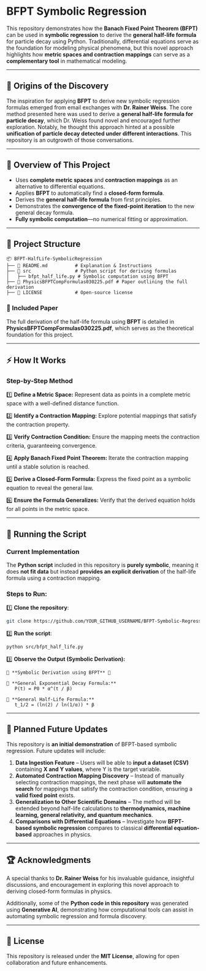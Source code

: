 # **BFPT Symbolic Regression**

This repository demonstrates how the **Banach Fixed Point Theorem (BFPT)** can be used in **symbolic regression** to derive the **general half-life formula** for particle decay using Python. Traditionally, differential equations serve as the foundation for modeling physical phenomena, but this novel approach highlights how **metric spaces and contraction mappings** can serve as a **complementary tool** in mathematical modeling.

---

## 🔹 **Origins of the Discovery**
The inspiration for applying **BFPT** to derive new symbolic regression formulas emerged from email exchanges with **Dr. Rainer Weiss**. The core method presented here was used to derive a **general half-life formula for particle decay**, which Dr. Weiss found novel and encouraged further exploration. Notably, he thought this approach hinted at a possible **unification of particle decay detected under different interactions**. This repository is an outgrowth of those conversations.

---

## 🔹 **Overview of This Project**
- Uses **complete metric spaces** and **contraction mappings** as an alternative to differential equations.
- Applies **BFPT** to automatically find a **closed-form formula**.
- Derives the **general half-life formula** from first principles.
- Demonstrates the **convergence of the fixed-point iteration** to the new general decay formula.
- **Fully symbolic computation**—no numerical fitting or approximation.

---

## 📂 **Project Structure**
```
📦 BFPT-HalfLife-SymbolicRegression
├── 📄 README.md          # Explanation & Instructions
├── 📂 src                # Python script for deriving formulas
│   ├── bfpt_half_life.py # Symbolic computation using BFPT
├── 📄 PhysicsBFPTCompFormulas030225.pdf # Paper outlining the full derivation
├── 📄 LICENSE            # Open-source license
```
### **📜 Included Paper**
The full derivation of the half-life formula using **BFPT** is detailed in **PhysicsBFPTCompFormulas030225.pdf**, which serves as the theoretical foundation for this project.

---

## ⚡ **How It Works**
### **Step-by-Step Method**
1️⃣ **Define a Metric Space:** Represent data as points in a complete metric space with a well-defined distance function.

2️⃣ **Identify a Contraction Mapping:** Explore potential mappings that satisfy the contraction property.

3️⃣ **Verify Contraction Condition:** Ensure the mapping meets the contraction criteria, guaranteeing convergence.

4️⃣ **Apply Banach Fixed Point Theorem:** Iterate the contraction mapping until a stable solution is reached.

5️⃣ **Derive a Closed-Form Formula:** Express the fixed point as a symbolic equation to reveal the general law.

6️⃣ **Ensure the Formula Generalizes:** Verify that the derived equation holds for all points in the metric space.

---

## **📌 Running the Script**
### **Current Implementation**
The **Python script** included in this repository is **purely symbolic**, meaning it does **not fit data** but instead **provides an explicit derivation** of the half-life formula using a contraction mapping.

### **Steps to Run:**
1️⃣ **Clone the repository**:
```sh
git clone https://github.com/YOUR_GITHUB_USERNAME/BFPT-Symbolic-Regression.git
```
2️⃣ **Run the script**:
```sh
python src/bfpt_half_life.py
```
3️⃣ **Observe the Output (Symbolic Derivation):**
```
🔹 **Symbolic Derivation using BFPT** 🔹

📌 **General Exponential Decay Formula:**
   P(t) = P0 * α^(t / β)

📌 **General Half-Life Formula:**
   t_1/2 = (ln(2) / ln(1/α)) * β
```

---

## 🔭 **Planned Future Updates**
This repository is **an initial demonstration** of BFPT-based symbolic regression. Future updates will include:
1. **Data Ingestion Feature** – Users will be able to **input a dataset (CSV)** containing **X and Y values**, where Y is the target variable.
2. **Automated Contraction Mapping Discovery** – Instead of manually selecting contraction mappings, the next phase will **automate the search** for mappings that satisfy the contraction condition, ensuring a **valid fixed point** exists.
3. **Generalization to Other Scientific Domains** – The method will be extended beyond half-life calculations to **thermodynamics, machine learning, general relativity, and quantum mechanics**.
4. **Comparisons with Differential Equations** – Investigate how **BFPT-based symbolic regression** compares to classical **differential equation-based** approaches in physics.

---

## 🏆 **Acknowledgments**
A special thanks to **Dr. Rainer Weiss** for his invaluable guidance, insightful discussions, and encouragement in exploring this novel approach to deriving closed-form formulas in physics.

Additionally, some of the **Python code in this repository** was generated using **Generative AI**, demonstrating how computational tools can assist in automating symbolic regression and formula discovery.

---

## 📝 **License**
This repository is released under the **MIT License**, allowing for open collaboration and future enhancements.





